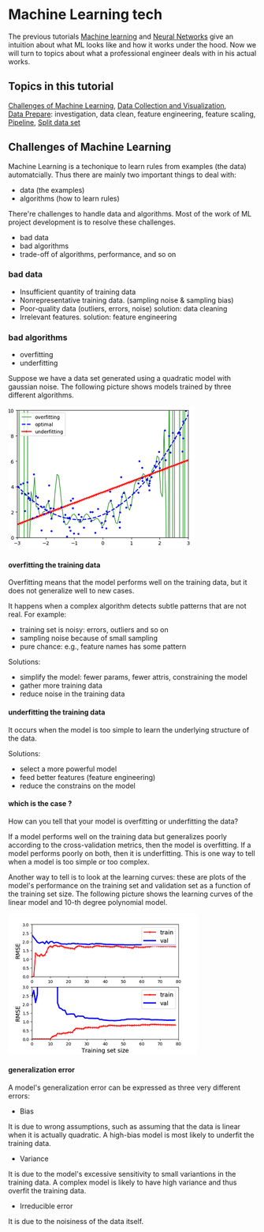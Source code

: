 # Machine Learning tech

The previous tutorials [Machine learning](../ml_tutorials/ml_tutorials.md)
and [Neural Networks](../neural_networks/neural_networks.md) give
an intuition about what ML looks like and how it works under the hood.
Now we will turn to topics about what a professional engineer deals with
in his actual works.

## Topics in this tutorial

[Challenges of Machine Learning](./ml_tech.md),
[Data Collection and Visualization](./data_collection_and_visualization.md),  
[Data Prepare](./data_prepare.md): investigation, data clean, feature engineering,
feature scaling, [Pipeline](./data_prepare_pipeline.md), [Split data set](./split_data_set.md)

## Challenges of Machine Learning

Machine Learning is a techonique to learn rules
from examples (the data) automatcially. Thus there
are mainly two important things to deal with:

* data (the examples)
* algorithms (how to learn rules)

There're challenges to handle data and algorithms. Most of the work
of ML project development is to resolve these challenges.

* bad data
* bad algorithms
* trade-off of algorithms, performance, and so on

### bad data

* Insufficient quantity of training data
* Nonrepresentative training data. (sampling noise & sampling bias)
* Poor-quality data (outliers, errors, noise) solution: data cleaning
* Irrelevant features. solution: feature engineering
  
### bad algorithms

* overfitting
* underfitting

Suppose we have a data set generated
using a quadratic model with gaussian noise.
The following picture shows models trained by three
different algorithms.

![overfitting and underfitting](./pic/overfitting_underfitting.png)

#### overfitting the training data

Overfitting means that the model performs well on
the training data, but it does not generalize well
to new cases.

It happens when a complex algorithm detects subtle patterns
that are not real. For example:

* training set is noisy: errors, outliers and so on
* sampling noise because of small sampling
* pure chance: e.g., feature names has some pattern

Solutions:

* simplify the model: fewer params, fewer attris, constraining the model
* gather more training data
* reduce noise in the training data

#### underfitting the training data

It occurs when the model is too simple to learn
the underlying structure of the data.

Solutions:

* select a more powerful model
* feed better features (feature engineering)
* reduce the constrains on the model

#### which is the case ?

How can you tell that your model is overfitting
or underfitting the data?

If a model performs well on the training data
but generalizes poorly according to the cross-validation
metrics, then the model is overfitting.
If a model performs poorly on both, then it is underfitting.
This is one way to tell when a model is too simple
or too complex.

Another way to tell is to look at the learning curves:
these are plots of the model's performance on the
training set and validation set as a function of
the training set size. The following picture shows
the learning curves of the linear model and 10-th degree polynomial model.

![learning curves](./pic/learning_curves.png)

#### generalization error

A model's generalization error can be expressed
as three very different errors:

* Bias

It is due to wrong assumptions, such as assuming
that the data is linear when it is actually quadratic.
A high-bias model is most likely to underfit the training data.

* Variance
  
It is due to the model's excessive sensitivity
to small variantions in the training data.
A complex model is likely to have high variance
and thus overfit the training data.

* Irreducible error

It is due to the noisiness of the data itself.
